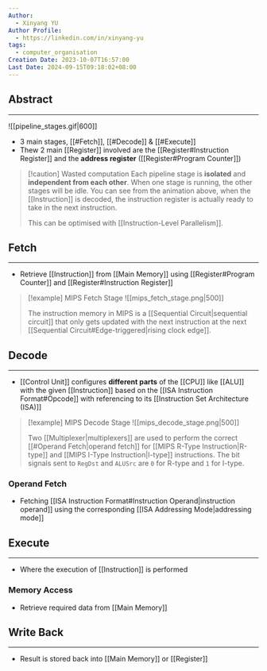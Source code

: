 ```yaml
---
Author:
  - Xinyang YU
Author Profile:
  - https://linkedin.com/in/xinyang-yu
tags:
  - computer_organisation
Creation Date: 2023-10-07T16:57:00
Last Date: 2024-09-15T09:18:02+08:00
---
```

## Abstract
---

![[pipeline_stages.gif|600]]

- 3 main stages, [[#Fetch]], [[#Decode]] & [[#Execute]]
- Thew 2 main [[Register]] involved are the [[Register#Instruction Register]] and the **address register** ([[Register#Program Counter]])

>[!caution] Wasted computation
> Each pipeline stage is **isolated** and **independent from each other**. When one stage is running, the other stages will be idle. You can see from the animation above, when the [[Instruction]] is decoded, the instruction register is actually ready to take in the next instruction. 
> 
> This can be optimised with [[Instruction-Level Parallelism]].


## Fetch
---
- Retrieve [[Instruction]] from [[Main Memory]] using [[Register#Program Counter]] and [[Register#Instruction Register]]

>[!example] MIPS Fetch Stage
> ![[mips_fetch_stage.png|500]]
> 
> The instruction memory in MIPS is a [[Sequential Circuit|sequential circuit]] that only gets updated with the next instruction at the next [[Sequential Circuit#Edge-triggered|rising clock edge]].

## Decode
---
- [[Control Unit]] configures **different parts** of the [[CPU]] like [[ALU]] with the given [[Instruction]] based on the [[ISA Instruction Format#Opcode]] with referencing to its [[Instruction Set Architecture (ISA)]]

>[!example] MIPS Decode Stage
> ![[mips_decode_stage.png|500]]
> 
> Two [[Multiplexer|multiplexers]] are used to perform the correct [[#Operand Fetch|operand fetch]] for [[MIPS R-Type Instruction|R-type]] and [[MIPS I-Type Instruction|I-type]] instructions. The bit signals sent to `RegDst` and `ALUSrc` are `0` for R-type and `1` for I-type.

### Operand Fetch
- Fetching [[ISA Instruction Format#Instruction Operand|instruction operand]] using the corresponding [[ISA Addressing Mode|addressing mode]]

## Execute
---
- Where the execution of [[Instruction]] is performed

### Memory Access
- Retrieve required data from [[Main Memory]]

## Write Back
---
- Result is stored back into [[Main Memory]] or [[Register]] 